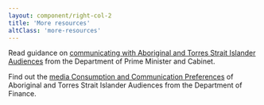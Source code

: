 ```yaml
---
layout: component/right-col-2
title: 'More resources'
altClass: 'more-resources'
---
```


Read guidance on [communicating with Aboriginal and Torres Strait Islander Audiences](#) from the Department of Prime Minister and Cabinet.


Find out the [media Consumption and Communication Preferences](#) of Aboriginal and Torres Strait Islander Audiences from the Department of Finance.